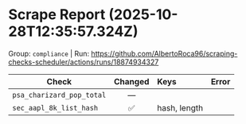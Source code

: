 # Scrape Report (2025-10-28T12:35:57.324Z)

Group: `compliance`  |  Run: https://github.com/AlbertoRoca96/scraping-checks-scheduler/actions/runs/18874934327

| Check | Changed | Keys | Error |
|---|:---:|:--|:--|
| `psa_charizard_pop_total` | — |  |  |
| `sec_aapl_8k_list_hash` | ✅ | hash, length |  |
